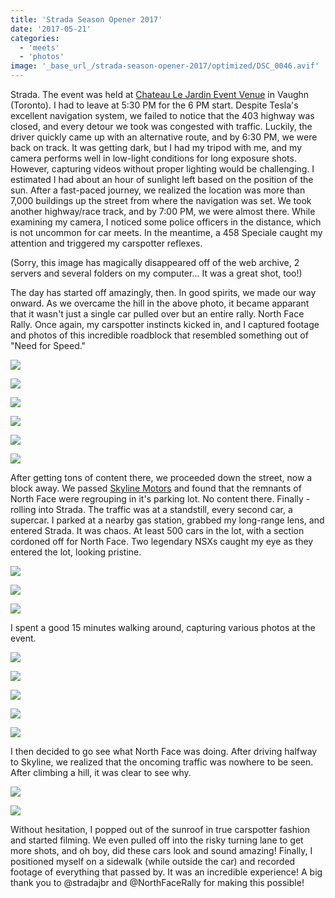 ```yaml
---
title: 'Strada Season Opener 2017'
date: '2017-05-21'
categories:
  - 'meets'
  - 'photos'
image: '_base_url_/strada-season-opener-2017/optimized/DSC_0046.avif'
---
```


Strada. The event was held at [Chateau Le Jardin Event Venue](https://www.google.ca/maps/place/Chateau+Le+Jardin+Event+Venue/@43.7895421,-79.6289331,17z/data=!3m1!4b1!4m5!3m4!1s0x882b3b30f280bda5:0xe48499ba868db97!8m2!3d43.7895421!4d-79.6267444) in Vaughn (Toronto). I had to leave at 5:30 PM for the 6 PM start. Despite Tesla's excellent navigation system, we failed to notice that the 403 highway was closed, and every detour we took was congested with traffic. Luckily, the driver quickly came up with an alternative route, and by 6:30 PM, we were back on track. It was getting dark, but I had my tripod with me, and my camera performs well in low-light conditions for long exposure shots. However, capturing videos without proper lighting would be challenging. I estimated I had about an hour of sunlight left based on the position of the sun. After a fast-paced journey, we realized the location was more than 7,000 buildings up the street from where the navigation was set. We took another highway/race track, and by 7:00 PM, we were almost there. While examining my camera, I noticed some police officers in the distance, which is not uncommon for car meets. In the meantime, a 458 Speciale caught my attention and triggered my carspotter reflexes.

(Sorry, this image has magically disappeared off of the web archive, 2 servers and several folders on my computer... It was a great shot, too!)

The day has started off amazingly, then. In good spirits, we made our way onward. As we overcame the hill in the above photo, it became apparant that it wasn't just a single car pulled over but an entire rally. North Face Rally. Once again, my carspotter instincts kicked in, and I captured footage and photos of this incredible roadblock that resembled something out of "Need for Speed."

![](_base_url_/strada-season-opener-2017/optimized/DSC_0046.avif)

![](_base_url_/strada-season-opener-2017/optimized/DSC_0042.avif)

![](_base_url_/strada-season-opener-2017/optimized/DSC_0012.avif)

![](_base_url_/strada-season-opener-2017/optimized/DSC_0014.avif)

![](_base_url_/strada-season-opener-2017/optimized/DSC_0010.avif)

![](_base_url_/strada-season-opener-2017/optimized/DSC_0024.avif)

After getting tons of content there, we proceeded down the street, now a block away. We passed [Skyline Motors](http://www.skylineag.com) and found that the remnants of North Face were regrouping in it's parking lot. No content there. Finally - rolling into Strada. The traffic was at a standstill, every second car, a supercar. I parked at a nearby gas station, grabbed my long-range lens, and entered Strada. It was chaos. At least 500 cars in the lot, with a section cordoned off for North Face. Two legendary NSXs caught my eye as they entered the lot, looking pristine.

![](_base_url_/strada-season-opener-2017/optimized/DSC_0122.avif)

![](_base_url_/strada-season-opener-2017/optimized/DSC_0109.avif)

![](_base_url_/strada-season-opener-2017/optimized/DSC_0111.avif)

I spent a good 15 minutes walking around, capturing various photos at the event.

![](_base_url_/strada-season-opener-2017/optimized/DSC_0130.avif)

![](_base_url_/strada-season-opener-2017/optimized/DSC_0133.avif)

![](_base_url_/strada-season-opener-2017/optimized/DSC_0101.avif)

![](_base_url_/strada-season-opener-2017/optimized/DSC_0084.avif)

![](_base_url_/strada-season-opener-2017/optimized/DSC_0077.avif)

I then decided to go see what North Face was doing. After driving halfway to Skyline, we realized that the oncoming traffic was nowhere to be seen. After climbing a hill, it was clear to see why.

![](_base_url_/strada-season-opener-2017/optimized/DSC_0154.avif)

![](_base_url_/strada-season-opener-2017/optimized/DSC_0157.avif)

Without hesitation, I popped out of the sunroof in true carspotter fashion and started filming. We even pulled off into the risky turning lane to get more shots, and oh boy, did these cars look and sound amazing! Finally, I positioned myself on a sidewalk (while outside the car) and recorded footage of everything that passed by. It was an incredible experience! A big thank you to @stradajbr and @NorthFaceRally for making this possible!

